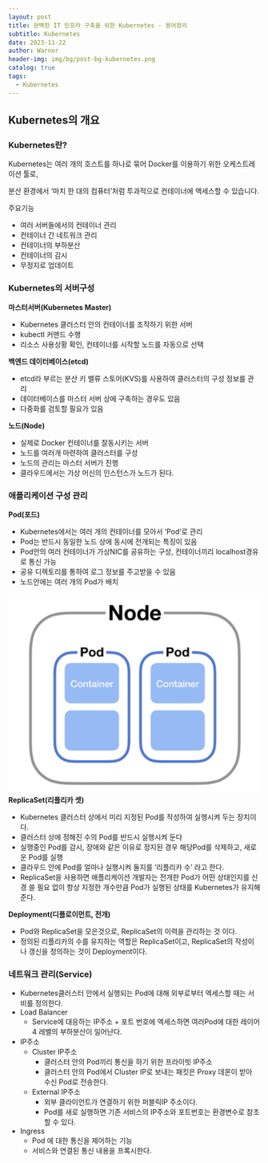 ```yaml
---
layout: post
title: 완벽한 IT 인프라 구축을 위한 Kubernetes - 용어정리
subtitle: Kubernetes
date: 2023-11-22
author: Warner
header-img: img/bg/post-bg-kubernetes.png
catalog: true
tags:
  - Kubernetes
---
```


## Kubernetes의 개요

### Kubernetes란?

Kubernetes는 여러 개의 호스트를 하나로 묶어 Docker를 이용하기 위한 오케스트레이션 툴로,

분산 환경에서 ‘마치 한 대의 컴퓨터’처럼 투과적으로 컨테이너에 액세스할 수 있습니다.

주요기능

- 여러 서버들에서의 컨테이너 관리
- 컨테이너 간 네트워크 관리
- 컨테이너의 부하분산
- 컨테이너의 감시
- 무정지로 업데이트

### Kubernetes의 서버구성

**마스터서버(Kubernetes Master)**

- Kubernetes 클러스터 안의 컨테이너를 조작하기 위한 서버
- kubectl 커맨드 수행
- 리소스 사용상황 확인, 컨테이너를 시작할 노드를 자동으로 선택

**백엔드 데이터베이스(etcd)**

- etcd라 부르는 분산 키 밸류 스토어(KVS)를 사용하여 클러스터의 구성 정보를 관리
- 데이터베이스를 마스터 서버 상에 구축하는 경우도 있음
- 다중화를 검토할 필요가 있음

**노드(Node)**

- 실제로 Docker 컨테이너를 잘동시키는 서버
- 노드를 여러개 마련하여 클러스터를 구성
- 노드의 관리는 마스터 서버가 진행
- 클라우드에서는 가상 머신의 인스턴스가 노드가 된다.

### 애플리케이션 구성 관리

**Pod(포드)**

- Kubernetes에서는 여러 개의 컨테이너를 모아서 ‘Pod’로 관리
- Pod는 반드시 동일한 노드 상에 동시에 전개되는 특징이 있음
- Pod안의 여러 컨테이너가 가상NIC를 공유하는 구성, 컨테이너끼리 localhost경유로 통신 가능
- 공유 디렉토리를 통하여 로그 정보를 주고받을 수 있음
- 노드안에는 여러 개의 Pod가 배치

![pod.png](/img/post/2023-11-22/pod.png)
**ReplicaSet(리플리카 셋)**

- Kubernetes 클러스터 상에서 미리 지정된 Pod를 작성하여 실행시켜 두는 장치이다.
- 클러스터 상에 정해진 수의 Pod를 반드시 실행시켜 둔다
- 실행중인 Pod를 감시, 장애와 같은 이유로 정지된 경우 해당Pod를 삭제하고, 새로운 Pod를 실행
- 클라우드 안에 Pod를 얼마나 실행시켜 둘지를 ‘리플리카 수’ 라고 한다.
- ReplicaSet을 사용하면 애플리케이션 개발자는 전개한 Pod가 어떤 상태인지를 신경 쓸 필요 없이 항상 지정한 개수만큼 Pod가 실행된 상태를 Kubernetes가 유지해 준다.

**Deployment(디플로이먼트, 전개)**

- Pod와 ReplicaSet을 모은것으로, ReplicaSet의 이력을 관리하는 것 이다.
- 정의된 리플리카의 수를 유지하는 역할은 ReplicaSet이고, ReplicaSet의 작성이나 갱신을 정의하는 것이 Deployment이다.

### 네트워크 관리(Service)

- Kubernetes클러스터 안에서 실행되는 Pod에 대해 외부로부터 엑세스할 때는 서비를 정의한다.
- Load Balancer
    - Service에 대응하는 IP주소 + 포트 번호에 엑세스하면 여러Pod에 대한 레이어 4 레벨의 부하분산이 일어난다.
- IP주소
    - Cluster IP주소
        - 클러스터 안의 Pod끼리 통신을 하기 위한 프라이빗 IP주소
        - 클러스터 안의 Pod에서 Cluster IP로 보내는 패킷은 Proxy 데몬이 받아 수신 Pod로 전송한다.
    - External IP주소
        - 외부 클라이언트가 연결하기 위한 퍼블릭IP 주소이다.
        - Pod를 새로 실행하면 기존 서비스의 IP주소와 포트번호는 환경변수로 참조할 수 있다.
- Ingress
    - Pod 에 대한 통신을 제어하는 기능
    - 서비스와 연결된 통신 내용을 프록시한다.